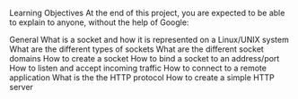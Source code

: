 Learning Objectives
At the end of this project, you are expected to be able to explain to anyone, without the help of Google:

General
What is a socket and how it is represented on a Linux/UNIX system
What are the different types of sockets
What are the different socket domains
How to create a socket
How to bind a socket to an address/port
How to listen and accept incoming traffic
How to connect to a remote application
What is the the HTTP protocol
How to create a simple HTTP server
